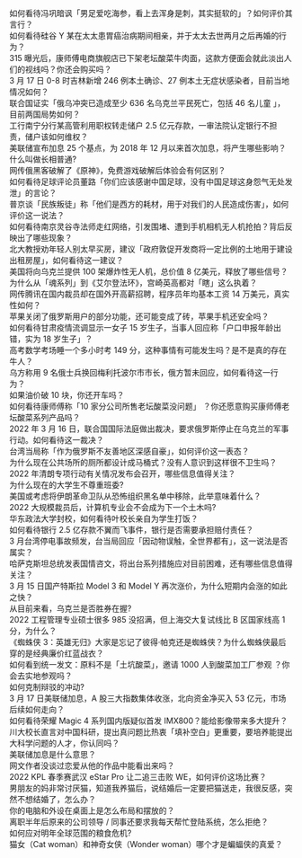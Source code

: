 如何看待冯巩暗讽「男足爱吃海参，看上去浑身是刺，其实挺软的」？如何评价其言行？  
如何看待硅谷 Y 某在太太患胃癌治病期间相亲，并于太太去世两月之后再婚的行为？  
315 曝光后，康师傅电商旗舰店已下架老坛酸菜牛肉面，这款方便面会就此淡出人们的视线吗？你还会购买吗？  
3 月 17 日 0-8 时吉林新增 246 例本土确诊、27 例本土无症状感染者，目前当地情况如何？  
联合国证实「俄乌冲突已造成至少 636 名乌克兰平民死亡，包括 46 名儿童 」，目前两国局势如何？  
工行南宁分行某高管利用职权转走储户 2.5 亿元存款，一审法院认定银行不担责，储户该如何维权？  
美联储宣布加息 25 个基点，为 2018 年 12 月以来首次加息，将产生哪些影响？  
什么叫做长相普通?  
网传俄黑客破解了《原神》，免费游戏破解后体验会有何区别？  
如何看待足球评论员董路「你们应该感谢中国足球，没有中国足球这身怨气无处发泄」的言论？  
普京谈「民族叛徒」称「他们是西方的耗材，用于对我们的人民造成伤害」，如何评价这一说法？  
如何看待南京灵谷寺法师走红网络，引发围堵、遭到手机相机无人机抢拍？背后反映出了哪些现象？  
北大教授劝年轻人别太早买房，建议「政府敦促开发商将一定比例的土地用于建设出租房屋」，如何看待这一建议？  
美国将向乌克兰提供 100 架爆炸性无人机，总价值 8 亿美元，释放了哪些信号？  
为什么从「魂系列」到《艾尔登法环》，宫崎英高都对「瞎」这么执着？  
网传腾讯在国内裁员却在国外开高薪招聘，程序员年均基本工资 14 万美元，真实性如何？  
苹果关闭了俄罗斯用户的部分功能，还可能变成了砖，苹果手机还安全吗？  
如何看待甘肃疫情流调显示一女子 15 岁生子，当事人回应称「户口申报年龄出错，实为 18 岁生子」？  
高考数学考场睡一个多小时考 149 分，这种事情有可能发生吗？是不是真的存在牛人？  
乌方称用 9 名俄士兵换回梅利托波尔市市长，俄方暂未回应，如何看待这一行为？  
如果油价破 10 块，你还开车吗？  
如何看待康师傅称「10 家分公司所售老坛酸菜没问题」 ？你还愿意购买康师傅老坛酸菜系列产品吗？  
2022 年 3 月 16 日，联合国国际法庭做出裁决，要求俄罗斯停止在乌克兰的军事行动。如何看待这一裁决？  
台湾当局称「作为俄罗斯不友善地区深感自豪」，如何评价这一表态？  
为什么现在公共场所的厕所都设计成马桶式？没有人意识到这样很不卫生吗？  
2022 年清朗专项行动有关情况发布会召开，哪些信息值得关注？  
为什么现在的大学生不尊重班委?  
美国或考虑将伊朗革命卫队从恐怖组织黑名单中移除，此举意味着什么？  
2022 大规模裁员后，计算机专业会不会成为下一个土木吗?  
华东政法大学封校，如何看待叶校长亲自为学生打饭？  
如何看待银行 2.5 亿存款不翼而飞事件，银行是否需要承担赔付责任？  
3 月台湾停电事故频发，台当局回应「因动物误触，全世界都有」，这一说法是否属实？  
哈萨克斯坦总统发表国情咨文，将出台系列措施应对目前困难，还有哪些信息值得关注？  
3 月 15 日国产特斯拉 Model 3 和 Model Y 再次涨价，为什么短期内会涨的如此之快？  
从目前来看，乌克兰是否胜券在握?  
2022 工程管理专业硕士很多 985 没招满，但上海交大复试线比 B 区国家线高 1 分，为什么？  
《蜘蛛侠 3：英雄无归》大家是忘记了彼得·帕克还是蜘蛛侠？为什么蜘蛛侠最后穿的是经典廉价红蓝战衣？  
如何看到统一发文：原料不是「土坑酸菜」，邀请 1000 人到酸菜加工厂参观 ？你会去实地参观吗？  
如何克制辩驳的冲动?  
3 月 17 日美联储加息，A 股三大指数集体收涨，北向资金净买入 53 亿元，市场后续如何走向？  
如何看待荣耀 Magic 4 系列国内版疑似首发 IMX800？能给影像带来多大提升？  
川大校长直言对中国科研，提出真问题比热衷「填补空白」更重要，要培养能提出大科学问题的人才，你认同吗？  
美联储加息是什么意思？  
网文作者没谈过恋爱从他的作品中能看出来吗？  
2022 KPL 春季赛武汉 eStar Pro 让二追三击败 WE，如何评价这场比赛？  
男朋友的妈非常讨厌猫，知道我养猫后，说结婚后一定要把猫送走，我很反感，突然不想结婚了，怎么办？  
你的电脑和外设在桌面上是怎么布局和摆放的？  
离职半年后原来的公司领导 / 同事还要求我每天帮忙登陆系统，怎么拒绝？  
如何应对明年全球范围的粮食危机?  
猫女（Cat woman）和神奇女侠（Wonder woman）哪个才是蝙蝠侠的真爱？  
